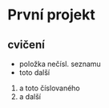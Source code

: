# První projekt
## cvičení
- položka nečísl. seznamu
- toto další

1. a toto číslovaného
2. a další

